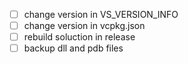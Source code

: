 - [ ] change version in VS_VERSION_INFO
- [ ] change version in vcpkg.json
- [ ] rebuild soluction in release
- [ ] backup dll and pdb files